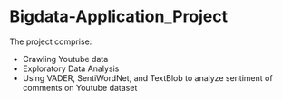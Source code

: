 # Bigdata-Application_Project
The project comprise:
- Crawling Youtube data
- Exploratory Data Analysis
- Using VADER, SentiWordNet, and TextBlob to analyze sentiment of comments on Youtube dataset
